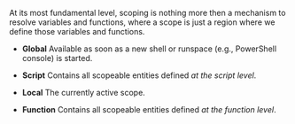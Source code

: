 At its most fundamental level, scoping is nothing more then a mechanism to resolve variables and functions, where a scope is just a region where we define those variables and functions.

- **Global**
  Available as soon as a new shell or runspace (e.g., PowerShell console) is started.

- **Script**
  Contains all scopeable entities defined _at the script level_.

- **Local**
  The currently active scope.

- **Function**
  Contains all scopeable entities defined _at the function level_.